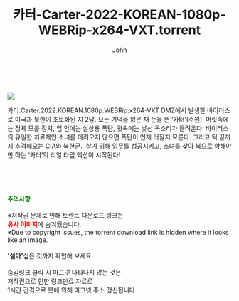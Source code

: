 ﻿---
layout: post
title:  "    카터-Carter-2022-KOREAN-1080p-WEBRip-x264-VXT.torrent"
author: John
categories: [ 영화 ]
tags: [  ]
image: https://torrentrj55.com/uploadfile/full/41af443cb46e9e294fb3f757ad51d80d500bc2df.jpg 
description: "    카터-Carter-2022-KOREAN-1080p-WEBRip-x264-VXT torrent 정보 공유"
toc: true
toc_sticky: true
---

<br>
<p><img src="https://torrentrj55.com/uploadfile/full/41af443cb46e9e294fb3f757ad51d80d500bc2df.jpg"/></p>
 카터.Carter.2022.KOREAN.1080p.WEBRip.x264-VXT DMZ에서 발생한 바이러스로 미국과 북한이 초토화된 지 2달. 모든 기억을 잃은 채 눈을 뜬 ‘카터’(주원). 머릿속에는 정체 모를 장치, 입 안에는 살상용 폭탄, 귓속에는 낯선 목소리가 들려온다. 바이러스의 유일한 치료제인 소녀를 데려오지 않으면 폭탄이 언제 터질지 모른다. 그리고 턱 끝까지 추격해오는 CIA와 북한군.  살기 위해 임무를 성공시키고, 소녀를 찾아 북으로 향해야만 하는 ‘카터’의 리얼 타임 액션이 시작된다! 
    
<br><br><br>
<p data-ke-size="size16"><b><span style="color: green;">주의사항</span></b><br /><br />※저작권 문제로 인해 토렌트 다운로드 링크는<br /><b><span style="color: red;">유사 이미지</span></b>에 숨겨뒀습니다.<br />※Due to copyright issues, the torrent download link is hidden where it looks like an image.<br /><br /><b>'설마'</b>싶은 것까지 확인해 보세요.<br /><br />숨김링크 클릭 시 마그넷 나타나지 않는 것은<br />저작권으로 인한 링크만료 자료로<br />1시간 간격으로 봇에 의해 마그넷 주소 갱신됩니다.</p>
